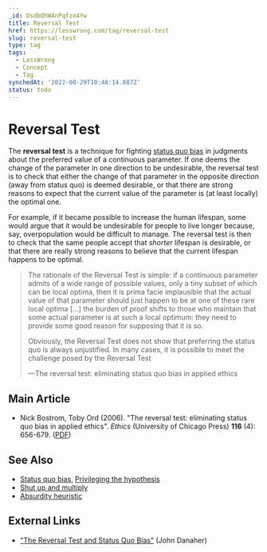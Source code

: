 ```yaml
---
_id: DsdbQhWAnPqfzo4Yw
title: Reversal Test
href: https://lesswrong.com/tag/reversal-test
slug: reversal-test
type: tag
tags:
  - LessWrong
  - Concept
  - Tag
synchedAt: '2022-08-29T10:48:14.887Z'
status: todo
---
```


# Reversal Test

The **reversal test** is a technique for fighting [status quo bias](https://wiki.lesswrong.com/wiki/Status_quo_bias) in judgments about the preferred value of a continuous parameter. If one deems the change of the parameter in one direction to be undesirable, the reversal test is to check that either the change of that parameter in the opposite direction (away from status quo) is deemed desirable, or that there are strong reasons to expect that the current value of the parameter is (at least locally) the optimal one.

For example, if it became possible to increase the human lifespan, some would argue that it would be undesirable for people to live longer because, say, overpopulation would be difficult to manage. The reversal test is then to check that the same people accept that *shorter* lifespan is desirable, or that there are really strong reasons to believe that the current lifespan happens to be optimal.

> The rationale of the Reversal Test is simple: if a continuous parameter admits of a wide range of possible values, only a tiny subset of which can be local optima, then it is prima facie implausible that the actual value of that parameter should just happen to be at one of these rare local optima \[…\] the burden of proof shifts to those who maintain that some actual parameter is at such a local optimum: they need to provide some good reason for supposing that it is so.
>
> Obviously, the Reversal Test does not show that preferring the status quo is always unjustified. In many cases, it is possible to meet the challenge posed by the Reversal Test
>
> —The reversal test: eliminating status quo bias in applied ethics

## Main Article

- Nick Bostrom, Toby Ord (2006). "The reversal test: eliminating status quo bias in applied ethics". *Ethics* (University of Chicago Press) **116** (4): 656-679. ([PDF](http://www.nickbostrom.com/ethics/statusquo.pdf))

## See Also

- [Status quo bias](https://wiki.lesswrong.com/wiki/Status_quo_bias), [Privileging the hypothesis](https://wiki.lesswrong.com/wiki/Privileging_the_hypothesis)
- [Shut up and multiply](https://wiki.lesswrong.com/wiki/Shut_up_and_multiply)
- [Absurdity heuristic](https://wiki.lesswrong.com/wiki/Absurdity_heuristic)

## External Links

- ["The Reversal Test and Status Quo Bias"](http://philosophicaldisquisitions.blogspot.com/2012/11/the-reversal-test-and-status-quo-bias.html) (John Danaher)
